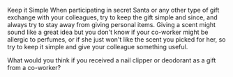 Keep it Simple 
When participating in secret Santa or any other type of gift exchange with your colleagues, try to keep the gift simple and since, and always try to stay away from giving personal items. Giving a scent might sound like a great idea but you don't know if your co-worker might be allergic to perfumes, or if she just won't like the scent you picked for her, so try to keep it simple and give your colleague something useful.

What would you think if you received a nail clipper or deodorant as a gift from a co-worker?



